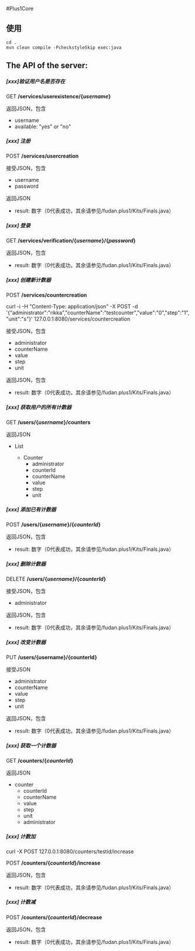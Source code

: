 #Plus1Core
## 使用

```shell
cd .
mvn clean compile -PcheckstyleSkip exec:java
```

## The API of the server:
##### [xxx]验证用户名是否存在


GET **/services/userexistence/{*username*}**

返回JSON，包含

+ username
+ available: "yes" or "no"


##### [xxx] 注册

POST **/services/usercreation**

接受JSON，包含

+ username
+ password

返回JSON

+ result: 数字（0代表成功，其余请参见/fudan.plus1/Kits/Finals.java）

##### [xxx] 登录


GET **/services/verification/{*username*}/{*password*}**

返回JSON，包含

+ result: 数字（0代表成功，其余请参见/fudan.plus1/Kits/Finals.java）


##### [xxx] 创建新计数器

POST **/services/countercreation**

curl -i -H "Content-Type: application/json"  -X POST -d '{"administrator":"rikka","counterName":"testcounter","value":"0","step":"1","unit":"s"}' 127.0.0.1:8080/services/countercreation


接受JSON，包含

+ administrator
+ counterName
+ value
+ step
+ unit

返回JSON，包含

+ result: 数字（0代表成功，其余请参见/fudan.plus1/Kits/Finals.java）

##### [xxx] 获取用户的所有计数器


GET **/users/{*username*}/counters**

返回JSON

+ List<AbstractCounter>
  + Counter
    + administrator
    + counterId
    + counterName
    + value
    + step
    + unit


##### [xxx] 添加已有计数器


POST **/users/{*username*}/{*counterId*}**

返回JSON，包含

+ result: 数字（0代表成功，其余请参见/fudan.plus1/Kits/Finals.java）


##### [xxx] 删除计数器


DELETE **/users/{*username}*/{*counterId*}**

接受JSON，包含

+ administrator

返回JSON，包含

+ result: 数字（0代表成功，其余请参见/fudan.plus1/Kits/Finals.java）

##### [xxx] 改变计数器


PUT **/users/{username}/{counterId}**

接受JSON

+ administrator
+ counterName
+ value
+ step
+ unit

返回JSON，包含

+ result: 数字（0代表成功，其余请参见/fudan.plus1/Kits/Finals.java）


##### [xxx] 获取一个计数器

GET **/counters/{*counterId*}**

返回JSON

+ counter
  + counterId
  + counterName
  + value
  + step
  + unit
  + administrator

##### [xxx] 计数加

curl -X POST 127.0.0.1:8080/counters/testid/increase

POST **/counters/{*counterId*}/increase**

返回JSON，包含

+ result: 数字（0代表成功，其余请参见/fudan.plus1/Kits/Finals.java）

##### [xxx] 计数减


POST **/counters/{*counterId*}/decrease**

返回JSON，包含

+ result: 数字（0代表成功，其余请参见/fudan.plus1/Kits/Finals.java）
